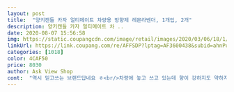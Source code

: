 ```yaml
---
layout: post 
title:  "양키캔들 카자 얼티메이트 차량용 방향제 레몬라벤더, 1개입, 2개" 
description: 양키캔들 카자 얼티메이트 차 ..
date: 2020-08-07 15:56:58 
img: https://static.coupangcdn.com/image/retail/images/2020/03/06/18/1/8cc9a765-e983-4994-b92f-2e4db8024dcb.jpg 
linkUrl: https://link.coupang.com/re/AFFSDP?lptag=AF3600438&subid=ahnPublicAsk&pageKey=1326126536&itemId=2348800905&vendorItemId=70345319480&traceid=V0-113-52fa29215e50ca93 
categories: [1018] 
color: 4CAF50 
price: 8030 
author: Ask View Shop 
cont:  "역시 믿고쓰는 브랜드답네요 ㅎ<br/>차량에 놓고 쓰고 있는데 향이 강하지도 약하지도 않고 좋습니다.<br/><br/>향도 좋고 발향도 좋고 다좋아요 다만 줄이 좀 금방 끊어질꺼같은 느낌이.<br/>.<br/><br/>향이 살짝 강해서 민감하신 분들은 곤란할 수도 있겠지만 저는 좋네요.<br/><br/>" 
---
```

